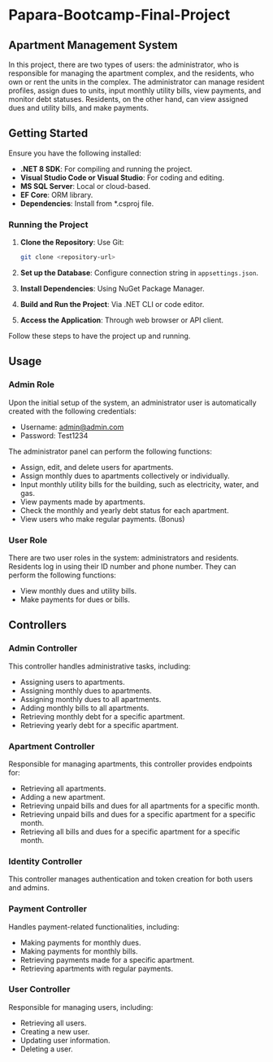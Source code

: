 # Papara-Bootcamp-Final-Project

## Apartment Management System
In this project, there are two types of users: the administrator, who is responsible for managing the apartment complex, and the residents, who own or rent the units in the complex. The administrator can manage resident profiles, assign dues to units, input monthly utility bills, view payments, and monitor debt statuses. Residents, on the other hand, can view assigned dues and utility bills, and make payments.

## Getting Started

Ensure you have the following installed:

- **.NET 8 SDK**: For compiling and running the project.
- **Visual Studio Code or Visual Studio**: For coding and editing.
- **MS SQL Server**: Local or cloud-based.
- **EF Core**: ORM library.
- **Dependencies**: Install from *.csproj file.

### Running the Project

1. **Clone the Repository**: Use Git:

    ```bash
    git clone <repository-url>
    ```

2. **Set up the Database**: Configure connection string in `appsettings.json`.

3. **Install Dependencies**: Using NuGet Package Manager.

4. **Build and Run the Project**: Via .NET CLI or code editor.

5. **Access the Application**: Through web browser or API client.

Follow these steps to have the project up and running.

## Usage

### Admin Role

Upon the initial setup of the system, an administrator user is automatically created with the following credentials:
- Username: admin@admin.com
- Password: Test1234

The administrator panel can perform the following functions:
- Assign, edit, and delete users for apartments.
- Assign monthly dues to apartments collectively or individually.
- Input monthly utility bills for the building, such as electricity, water, and gas.
- View payments made by apartments.
- Check the monthly and yearly debt status for each apartment.
- View users who make regular payments. (Bonus)

### User Role

There are two user roles in the system: administrators and residents. Residents log in using their ID number and phone number. They can perform the following functions:
- View monthly dues and utility bills.
- Make payments for dues or bills.

## Controllers

### Admin Controller

This controller handles administrative tasks, including:
- Assigning users to apartments.
- Assigning monthly dues to apartments.
- Assigning monthly dues to all apartments.
- Adding monthly bills to all apartments.
- Retrieving monthly debt for a specific apartment.
- Retrieving yearly debt for a specific apartment.

### Apartment Controller

Responsible for managing apartments, this controller provides endpoints for:
- Retrieving all apartments.
- Adding a new apartment.
- Retrieving unpaid bills and dues for all apartments for a specific month.
- Retrieving unpaid bills and dues for a specific apartment for a specific month.
- Retrieving all bills and dues for a specific apartment for a specific month.

### Identity Controller

This controller manages authentication and token creation for both users and admins.

### Payment Controller

Handles payment-related functionalities, including:
- Making payments for monthly dues.
- Making payments for monthly bills.
- Retrieving payments made for a specific apartment.
- Retrieving apartments with regular payments.

### User Controller

Responsible for managing users, including:
- Retrieving all users.
- Creating a new user.
- Updating user information.
- Deleting a user.

